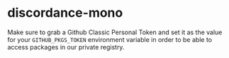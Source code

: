 # discordance-mono

Make sure to grab a Github Classic Personal Token and set it
as the value for your `GITHUB_PKGS_TOKEN` environment
variable in order to be able to access packages in our
private registry.
